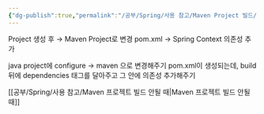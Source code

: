 ```yaml
---
{"dg-publish":true,"permalink":"/공부/Spring/사용 참고/Maven Project 빌드/","dgPassFrontmatter":true}
---
```


Project 생성 후 → Maven Project로 변경
pom.xml → Spring Context 의존성 추가

java project에 configure → maven 으로 변경해주기
pom.xml이 생성되는데, build 뒤에 dependencies 태그를 달아주고 그 안에 의존성 추가해주기

[[공부/Spring/사용 참고/Maven 프로젝트 빌드 안될 때\|Maven 프로젝트 빌드 안될 때]]
